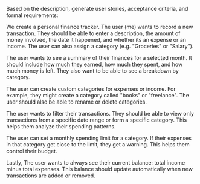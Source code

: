 Based on the description, generate user stories, acceptance criteria, and formal requirements:

We create a personal finance tracker. The user (me) wants to record a new transaction. They should be able to enter a description, the amount of money involved, the date it happened, and whether its an expense or an income. The user can also assign a category (e.g. "Groceries" or "Salary"). 

The user wants to see a summary of their finances for a selected month. It should include how much they earned, how much they spent, and how much money is left. They also want to be able to see a breakdown by category.

The user can create custom categories for expenses or income. For example, they might create a category called "books" or "freelance". The user should also be able to rename or delete categories.

The user wants to filter their transactions. They should be able to view only transactions from a specific date range or form a specific category. This helps them analyze their spending patterns. 

The user can set a monthly spending limit for a category. If their expenses in that category get close to the limit, they get a warning. This helps them control their budget.

Lastly, The user wants to always see their current balance: total income minus total expenses. 
This balance should update automatically when new transactions are added or removed.